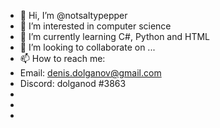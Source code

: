 - 👋 Hi, I’m @notsaltypepper
- 👀 I’m interested in computer science
- 🌱 I’m currently learning C#, Python and HTML
- 💞️ I’m looking to collaborate on ...
- 📫 How to reach me: 
- Email: denis.dolganov@gmail.com 
- Discord: dolganod #3863
-                    
-   
-     

<!---
notsaltypepper/notsaltypepper is a ✨ special ✨ repository because its `README.md` (this file) appears on your GitHub profile.
You can click the Preview link to take a look at your changes.
--->
